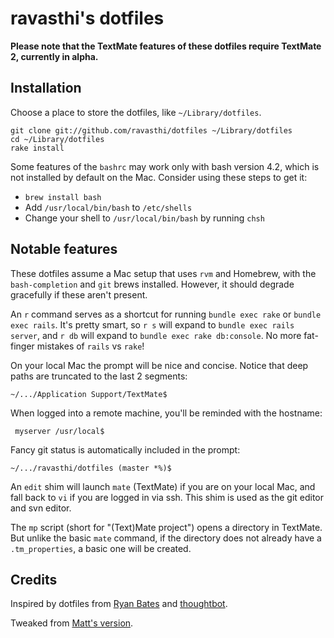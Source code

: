 # ravasthi's dotfiles

**Please note that the TextMate features of these dotfiles require TextMate 2, currently in alpha.**

## Installation

Choose a place to store the dotfiles, like `~/Library/dotfiles`.

```
git clone git://github.com/ravasthi/dotfiles ~/Library/dotfiles
cd ~/Library/dotfiles
rake install
```

Some features of the `bashrc` may work only with bash version 4.2, which is not installed by default on the Mac. Consider using these steps to get it:

* `brew install bash`
* Add `/usr/local/bin/bash` to `/etc/shells`
* Change your shell to `/usr/local/bin/bash` by running `chsh`

## Notable features

These dotfiles assume a Mac setup that uses `rvm` and Homebrew, with the `bash-completion` and `git` brews installed. However, it should degrade gracefully if these aren't present.

An `r` command serves as a shortcut for running `bundle exec rake` or `bundle exec rails`. It's pretty smart, so `r s` will expand to `bundle exec rails server`, and `r db` will expand to `bundle exec rake db:console`. No more fat-finger mistakes of `rails` vs `rake`!

On your local Mac the prompt will be nice and concise. Notice that deep paths are truncated to the last 2 segments:

    ~/.../Application Support/TextMate$

When logged into a remote machine, you'll be reminded with the hostname:

     myserver /usr/local$

Fancy git status is automatically included in the prompt:

    ~/.../ravasthi/dotfiles (master *%)$

An `edit` shim will launch `mate` (TextMate) if you are on your local Mac, and fall back to `vi` if you are logged in via ssh. This shim is used as the git editor and svn editor.

The `mp` script (short for "(Text)Mate project") opens a directory in TextMate. But unlike the basic `mate` command, if the directory does not already have a `.tm_properties`, a basic one will be created.

## Credits

Inspired by dotfiles from [Ryan Bates](https://github.com/ryanb/dotfiles) and [thoughtbot](http://github.com/thoughtbot/dotfiles).

Tweaked from [Matt's version](https://github.com/mbrictson/dotfiles).